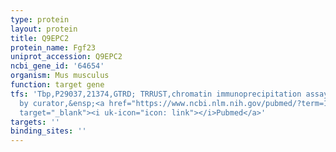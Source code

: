 ```yaml
---
type: protein
layout: protein
title: Q9EPC2
protein_name: Fgf23
uniprot_accession: Q9EPC2
ncbi_gene_id: '64654'
organism: Mus musculus
function: target gene
tfs: 'Tbp,P29037,21374,GTRD; TRRUST,chromatin immunoprecipitation assay; inferred
  by curator,&ensp;<a href="https://www.ncbi.nlm.nih.gov/pubmed/?term=15671080%5Buid%5D"
  target="_blank"><i uk-icon="icon: link"></i>Pubmed</a>'
targets: ''
binding_sites: ''
---
```

